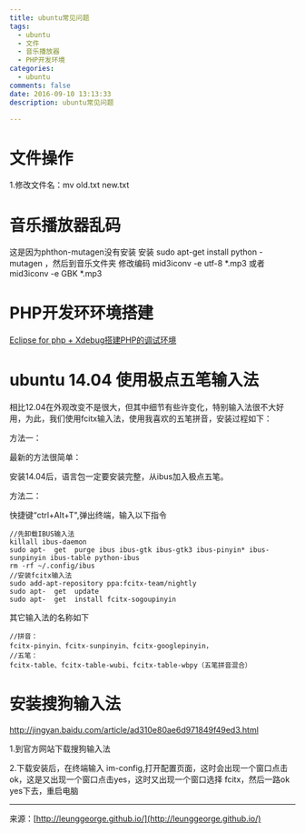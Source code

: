 ```yaml
---
title: ubuntu常见问题
tags: 
  - ubuntu
  - 文件
  - 音乐播放器
  - PHP开发环境
categories: 
  - ubuntu
comments: false
date: 2016-09-10 13:13:33
description: ubuntu常见问题

---
```


# 文件操作 
1.修改文件名：mv old.txt new.txt
# 音乐播放器乱码 
这是因为phthon-mutagen没有安装 
安装 sudo apt-get install python -mutagen ，然后到音乐文件夹 修改编码 mid3iconv -e utf-8 *.mp3 或者 mid3iconv -e GBK *.mp3

# PHP开发环环境搭建
[Eclipse for php + Xdebug搭建PHP的调试环境](http://blog.csdn.net/zztfj/article/details/18750295)

# ubuntu 14.04 使用极点五笔输入法

相比12.04在外观改变不是很大，但其中细节有些许变化，特别输入法很不大好用，为此，我们使用fcitx输入法，使用我喜欢的五笔拼音，安装过程如下：

方法一：

最新的方法很简单：

安装14.04后，语言包一定要安装完整，从ibus加入极点五笔。

方法二：

快捷键“ctrl+AIt+T",弹出终端，输入以下指令

```
//先卸载IBUS输入法
killall ibus-daemon
sudo apt-  get  purge ibus ibus-gtk ibus-gtk3 ibus-pinyin* ibus-sunpinyin ibus-table python-ibus
rm -rf ~/.config/ibus
//安装fcitx输入法
sudo add-apt-repository ppa:fcitx-team/nightly
sudo apt-  get  update
sudo apt-  get  install fcitx-sogoupinyin
```
其它输入法的名称如下

```
//拼音：
fcitx-pinyin、fcitx-sunpinyin、fcitx-googlepinyin，
//五笔：
fcitx-table、fcitx-table-wubi、fcitx-table-wbpy（五笔拼音混合）
```

# 安装搜狗输入法 
http://jingyan.baidu.com/article/ad310e80ae6d971849f49ed3.html 

1.到官方网站下载搜狗输入法 

2.下载安装后，在终端输入 im-config,打开配置页面，这时会出现一个窗口点击ok，这是又出现一个窗口点击yes，这时又出现一个窗口选择 fcitx，然后一路ok yes下去，重启电脑   

---
<link rel="stylesheet" href="http://yandex.st/highlightjs/6.1/styles/default.min.css">
<script src="http://yandex.st/highlightjs/6.1/highlight.min.js"></script>
<script>
hljs.tabReplace = ' ';
hljs.initHighlightingOnLoad();
</script>


来源：[http://leunggeorge.github.io/](http://leunggeorge.github.io/)  